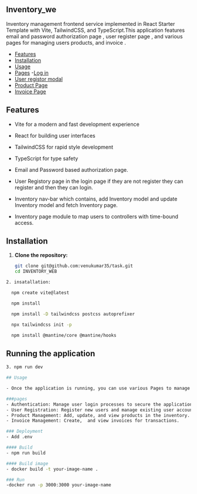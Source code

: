 ## Inventory_we

Inventory management frontend service implemented in React Starter Template with Vite, TailwindCSS, and TypeScript.This application features email and password authorization page , user register page , and various pages for managing users products, and invoice .

- [Features](#features)
- [Installation](#installation)
- [Usage](#usage)
- [Pages](#pages) -[Log in](#login-page)
- [User registor modal](#user-registor)
- [Product Page](#product-page)
- [Invoice Page](#invoice-Products-Page)

## Features

- Vite for a modern and fast development experience
- React for building user interfaces
- TailwindCSS for rapid style development
- TypeScript for type safety

- Email and Password based authorization page.
- User Registory page in the login page if they are not register they can register and then they can login.
- Inventory nav-bar which contains, add Inventory model and update Inventory model and fetch Inventory page.
- Inventory page module to map users to controllers with time-bound access.

## Installation

1. **Clone the repository:**
   ```bash
   git clone git@github.com:venukumar35/task.git
   cd INVENTORY_WEB
   ```

```bash
2. insatallation:

  npm create vite@latest

  npm install

  npm install -D tailwindcss postcss autoprefixer

  npx tailwindcss init -p

  npm install @mantine/core @mantine/hooks
```

## Running the application

```bash
3. npm run dev

## Usage

- Once the application is running, you can use various Pages to manage Authentication, registor user,user Product and Invoices.

###pages
- Authentication: Manage user login processes to secure the application.
- User Registration: Register new users and manage existing user accounts.
- Product Management: Add, update, and view products in the inventory.
- Invoice Management: Create,  and view invoices for transactions.

### Deployment
- Add .env

#### Build
- npm run build

#### Build image
- docker build -t your-image-name .

### Run
-docker run -p 3000:3000 your-image-name
```
